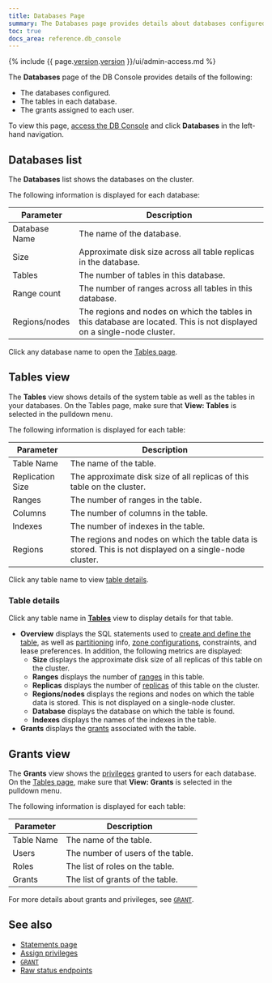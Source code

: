 ```yaml
---
title: Databases Page
summary: The Databases page provides details about databases configured, the tables in each database, and the grants assigned to each user.
toc: true
docs_area: reference.db_console
---
```


{% include {{ page.[version](cluster-settings.html#setting-version).[version](cluster-settings.html#setting-version) }}/ui/admin-access.md %}

The **Databases** page of the DB Console provides details of the following:

- The databases configured.
- The tables in each database.
- The grants assigned to each user.

To view this page, [access the DB Console](ui-overview.html#db-console-access) and click **Databases** in the left-hand navigation.

## Databases list

The **Databases** list shows the databases on the cluster.

The following information is displayed for each database:

| Parameter     | Description                                                                                                             |
|---------------|-------------------------------------------------------------------------------------------------------------------------|
| Database Name | The name of the database.                                                                                               |
| Size          | Approximate disk size across all table replicas in the database.                                                        |
| Tables        | The number of tables in this database.                                                                                  |
| Range count   | The number of ranges across all tables in this database.                                                                |
| Regions/nodes | The regions and nodes on which the tables in this database are located. This is not displayed on a single-node cluster. |

Click any database name to open the [Tables page](#tables-view).

## Tables view

The **Tables** view shows details of the system table as well as the tables in your databases. On the Tables page, make sure that **View: Tables** is selected in the pulldown menu.

The following information is displayed for each table:

| Parameter        | Description                                                                                              |
|------------------|----------------------------------------------------------------------------------------------------------|
| Table Name       | The name of the table.                                                                                   |
| Replication Size | The approximate disk size of all replicas of this table on the cluster.                                  |
| Ranges           | The number of ranges in the table.                                                                       |
| Columns          | The number of columns in the table.                                                                      |
| Indexes          | The number of indexes in the table.                                                                      |
| Regions          | The regions and nodes on which the table data is stored. This is not displayed on a single-node cluster. |

Click any table name to view [table details](#table-details).

### Table details

Click any table name in [**Tables**](#tables-view) view to display details for that table.

- **Overview** displays the SQL statements used to [create and define the table](create-table.html), as well as [partitioning](partitioning.html) info, [zone configurations](configure-replication-zones.html), constraints, and lease preferences. In addition, the following metrics are displayed:
	- **Size** displays the approximate disk size of all replicas of this table on the cluster.
	- **Ranges** displays the number of [ranges](architecture/overview.html#architecture-range) in this table.
	- **Replicas** displays the number of [replicas](architecture/replication-layer.html) of this table on the cluster.
	- **Regions/nodes** displays the regions and nodes on which the table data is stored. This is not displayed on a single-node cluster.
	- **Database** displays the database on which the table is found.
	- **Indexes** displays the names of the indexes in the table.
- **Grants** displays the [grants](#grants-view) associated with the table.

## Grants view

The **Grants** view shows the [privileges](security-reference/authorization.html#managing-privileges) granted to users for each database. On the [Tables page](#tables-view), make sure that **View: Grants** is selected in the pulldown menu.

The following information is displayed for each table:

| Parameter  | Description                       |
|------------|-----------------------------------|
| Table Name | The name of the table.            |
| Users      | The number of users of the table. |
| Roles      | The list of roles on the table.   |
| Grants     | The list of grants of the table.  |

For more details about grants and privileges, see [`GRANT`](grant.html).

## See also

- [Statements page](ui-statements-page.html)
- [Assign privileges](security-reference/authorization.html#managing-privileges)
- [`GRANT`](grant.html)
- [Raw status endpoints](monitoring-and-alerting.html#raw-status-endpoints)
